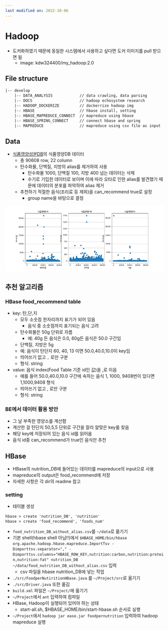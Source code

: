 ```yaml
---
last modified on: 2022-10-06
---
```

# Hadoop
- 도커화하였기 때문에 동일한 시스템에서 사용하고 싶다면 도커 이미지를 pull 받으면 됨
    - image: kdw324400/my_hadoop:2.0

## File structure
```
|-- develop
    |-- DATA_ANALYSIS            // data crawling, data parsing
    |-- DOCS                     // hadoop echosystem research
    |-- HADOOP_DOCKERIZE         // dockerrize hadoop img
    |-- HBASE                    // hbase install, setting
    |-- HBASE_MAPREDUCE_CONNECT  // mapreduce using hbase
    |-- HBASE_SPRING_CONNECT     // connect hbase and spring
    |-- MAPREDUCE                // mapreduce using csv file as input
```

## Data
- [식품영양성분DB](https://various.foodsafetykorea.go.kr/nutrient/)의 식품영양DB 데이터
    - 총 90608 row, 22 column
    - 탄수화물, 단백질, 지방의 alias를 제거하여 사용
        - 탄수화물 1000, 단백질 100, 지방 400 넘는 데이터는 삭제
        - 수기로 기입한 데이터로 보이며 이에 따라 오타로 인한 alias를 발견했기 때문에 데이터의 분포를 파악하여 alias 제거
    - 추천하기 적절한 음식(조리료 등 제외)을 can_recommend true로 설정
        - group name을 바탕으로 결정

![data distribution](./develop/DATA_ANALYSIS/식품영양성분DB(new)/result/식품영양DB_nutrition_range_total_scatter.png)


## 추천 알고리즘
### HBase food_recommend table
- key: 탄,단,지
    - 모두 소숫점 한자리까지 표기가 되어 있음
        - 음식 중 소숫점까지 표기되는 음식 고려
    - 탄수화물은 50g 단위로 자름
        - 예: 40g 든 음식은 0.0, 60g든 음식은 50.0 구간임
    - 단백질, 지방은 5g
    - 예: 음식이 탄단지 60, 40, 13 이면 50.0,40.0,10.0이 key임
    - 띄어쓰기 없고 `,` 로만 구분
    - 형식: string
- value: 음식 index(Food Table 기준 id인 값)을 ,로 이음
    - 예를 들어 50.0,40.0,10.0 구간에 속하는 음식 1, 1000, 9408번이 있다면 1,1000,9408 형식
    - 띄어쓰기 없고 , 로만 구분
    - 형식: string

### BE에서 데이터 활용 방안
- 그 날 부족한 영양소를 계산함
- 계산한 걸 탄단지 50,5,5 단위로 구간을 잘라 알맞은 key를 찾음
- 해당 key에 저장되어 있는 음식 id를 읽어옴
- 음식 id중 can_recommend가 true인 음식만 추천

## HBase
- HBase의 nutrition_DB에 들어있는 데이터를 mapreduce의 input으로 사용
- mapreduce의 output은 food_recommend에 저장
- 자세한 사항은 각 dir의 readme 참고

### setting
- 테이블 생성
```
hbase > create 'nutrition_DB', 'nutrition'
hbase > create 'food_recommend', 'foods_num'
```

- `food_nutrition_DB_without_alias.csv`를 `~/data`로 옮기기
- 기본 shell(hbase shell 아님!!)에서 `$HBASE_HOME/bin/hbase org.apache.hadoop.hbase.mapreduce.ImportTsv -Dimporttsv.separator="," -Dimporttsv.columns="HBASE_ROW_KEY,nutrition:carbon,nutrition:protein,nutrition:fat" nutrition_DB ~/data/food_nutrition_DB_without_alias.csv` 입력
    - csv 파일을 hbase nutrition_DB에 넣는 작업
- `./src/FoodperNutiritionHBase.java` 를 `~/Project/src`로 옮기기
- `./src/Driver.java` 또한 옮김
- `build.xml` 파일은 `~/Project/`에 옮기기
- `~/Project`에서 `ant` 입력하여 컴파일
- HBase, Hadoop이 실행되어 있어야 하는 상태
    - start-all.sh, $HBASE_HOME/bin/start-hbase.sh 순서로 실행
- `~/Project`에서 `hadoop jar ease.jar foodpernutrition` 입력하여 hadoop mapreduce 실행

